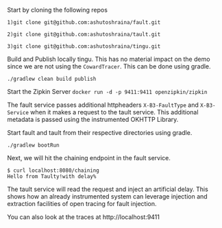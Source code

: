 Start by cloning the following repos

```
1)git clone git@github.com:ashutoshraina/fault.git

2)git clone git@github.com:ashutoshraina/tault.git 

3)git clone git@github.com:ashutoshraina/tingu.git
```

Build and Publish locally tingu. 
This has no material impact on the demo since we are not using the `CowardTracer`. This can be done using gradle.

`./gradlew clean build publish`

Start the Zipkin Server
`docker run -d -p 9411:9411 openzipkin/zipkin`

The fault service passes additional httpheaders `X-B3-FaultType` and `X-B3-Service` when it makes a request to the tault service.
This additional metadata is passed using the instrumented OKHTTP Library. 

Start fault and tault from their respective directories using gradle.

`./gradlew bootRun`

Next, we will hit the chaining endpoint in the fault service.

```
$ curl localhost:8080/chaining
Hello from Taulty!with delay%     
```

The tault service will read the request and inject an artificial delay.
This shows how an already instrumented system can leverage injection and extraction facilities of open tracing for fault injection.

You can also look at the traces at http://localhost:9411



